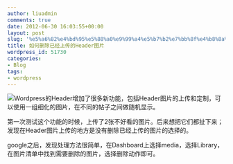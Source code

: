```yaml
---
author: liuadmin
comments: true
date: 2012-06-30 16:03:55+00:00
layout: post
slug: '%e5%a6%82%e4%bd%95%e5%88%a0%e9%99%a4%e5%b7%b2%e7%bb%8f%e4%b8%8a%e4%bc%a0%e7%9a%84header%e5%9b%be%e7%89%87'
title: 如何删除已经上传的Header图片
wordpress_id: 51730
categories:
- Blog
tags:
- wordpress
---
```


![](http://cdn1.martinliu.cn/wp-content/uploads/2012/07/WordPress2.png)Wordpress的Header增加了很多新功能，包括Header图片的上传和定制，可以使用一组细化的图片，在不同的帖子之间做随机显示。

第一次测试这个功能的时候，上传了2张不好看的图片。后来想把它们都扯下来；发现在Header图片上传的地方是没有删除已经上传的图片的选择的。

google之后，发现处理方法很简单，在Dashboard上选择media，选择Library，在图片清单中找到需要删除的图片，选择删除动作即可。
